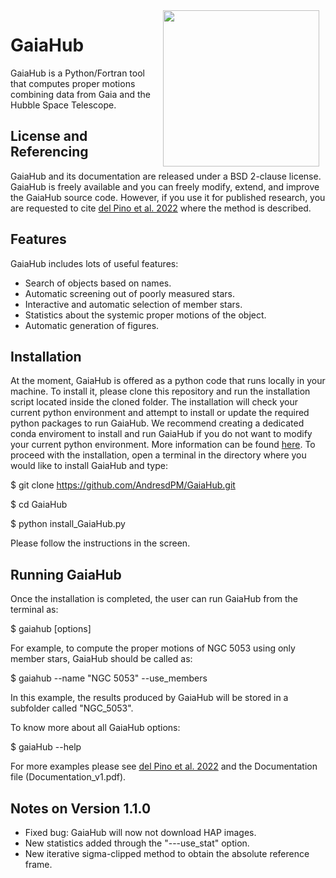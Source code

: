 <img align="right" width="250" src = "https://github.com/AndresdPM/GaiaHub/assets/63738265/a38d2770-7105-4fde-8374-a85b83687ec8" hspace="10">
  
# GaiaHub

GaiaHub is a Python/Fortran tool that computes proper motions combining data from Gaia and the Hubble Space Telescope.

## License and Referencing
GaiaHub and its documentation are released under a BSD 2-clause license. GaiaHub is freely available and you can freely modify, extend, and improve the GaiaHub source code. However, if you use it for published research, you are requested to cite [del Pino et al. 2022](https://ui.adsabs.harvard.edu/abs/2022ApJ...933...76D/abstract)  where the method is described.


## Features

GaiaHub includes lots of useful features:

* Search of objects based on names.
* Automatic screening out of poorly measured stars.
* Interactive and automatic selection of member stars.
* Statistics about the systemic proper motions of the object.
* Automatic generation of figures.

## Installation

At the moment, GaiaHub is offered as a python code that runs locally in your machine. To install it, please clone this repository and run the installation script located inside the cloned folder. The installation will check your current python environment and attempt to install or update the required python packages to run GaiaHub. We recommend creating a dedicated conda enviroment to install and run GaiaHub if you do not want to modify your current python environment. More information can be found [here](https://conda.io/projects/conda/en/latest/user-guide/tasks/manage-environments.html). To proceed with the installation, open a terminal in the directory where you would like to install GaiaHub and type:

$ git clone https://github.com/AndresdPM/GaiaHub.git

$ cd GaiaHub

$ python install_GaiaHub.py

Please follow the instructions in the screen.

## Running GaiaHub

Once the installation is completed, the user can run GaiaHub from the terminal as:

$ gaiahub [options]

For example, to compute the proper motions of NGC 5053 using only member stars, GaiaHub should be called as:

$ gaiahub --name "NGC 5053" --use_members

In this example, the results produced by GaiaHub will be stored in a subfolder called "NGC_5053".

To know more about all GaiaHub options:

$ gaiaHub --help

For more examples please see [del Pino et al. 2022](https://ui.adsabs.harvard.edu/abs/2022ApJ...933...76D/abstract) and the Documentation file (Documentation_v1.pdf).

## Notes on Version 1.1.0

- Fixed bug: GaiaHub will now not download HAP images.
- New statistics added through the "---use_stat" option.
- New iterative sigma-clipped method to obtain the absolute reference frame.
